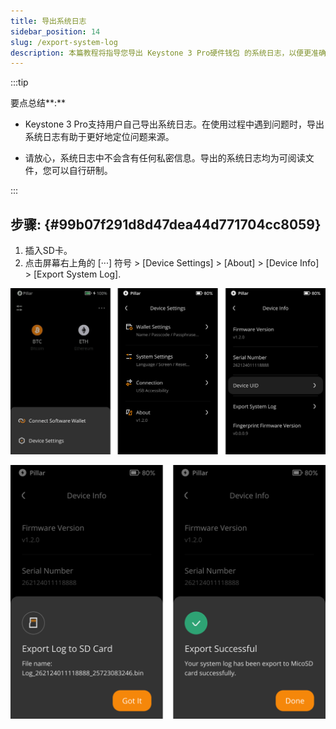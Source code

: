 ```yaml
---
title: 导出系统日志
sidebar_position: 14
slug: /export-system-log
description: 本篇教程将指导您导出 Keystone 3 Pro硬件钱包 的系统日志，以便更准确地定位问题来源。
---
```




:::tip

要点总结**:**
- Keystone 3 Pro支持用户自己导出系统日志。在使用过程中遇到问题时，导出系统日志有助于更好地定位问题来源。

- 请放心，系统日志中不会含有任何私密信息。导出的系统日志均为可阅读文件，您可以自行研制。

:::




## 步骤: {#99b07f291d8d47dea44d771704cc8059}

1. 插入SD卡。
1. 点击屏幕右上角的 [···] 符号 &gt; [Device Settings] &gt; [About] &gt; [Device Info] &gt; [Export System Log].

  ![](./127812499.png)


  ![](./519274225.png)

